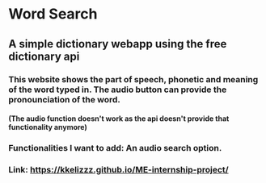 # Word Search

## A simple dictionary webapp using the free dictionary api

### This website shows the part of speech, phonetic and meaning of the word typed in. The audio button can provide the pronounciation of the word.
#### (The audio function doesn't work as the api doesn't provide that functionality anymore)

### Functionalities I want to add: An audio search option.

### Link: https://kkelizzz.github.io/ME-internship-project/